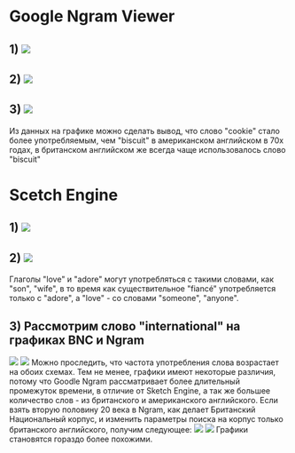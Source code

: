 # Google Ngram Viewer
## 1) ![](https://pp.userapi.com/c846520/v846520108/1b60f/6-DpDA0FmQY.jpg)
## 2) ![](https://pp.userapi.com/c844616/v844616815/1f807/T7f6M9eeuOQ.jpg)
## 3) ![](https://pp.userapi.com/c845420/v845420676/213b1/Y22t3X8eUho.jpg)
Из данных на графике можно сделать вывод, что слово "cookie" стало более употребляемым, чем "biscuit" в американском английском в 70х годах, в британском английском же всегда чаще использовалось слово "biscuit"
# Scetch Engine
## 1) ![](https://pp.userapi.com/c824603/v824603676/109011/9SqIPSi1nFI.jpg)
## 2) ![](https://sun1-4.userapi.com/c840427/v840427676/712a2/zwUCPmCp5HE.jpg)
Глаголы "love" и "adore" могут употребляться с такими словами, как "son", "wife", в то время как существительное "fiancé" употребляется только с "adore", а "love" - со словами "someone", "anyone".
## 3) Рассмотрим слово "international" на графиках BNC и Ngram
![](https://pp.userapi.com/c824411/v824411473/1094d0/0Xgdg5nnaCo.jpg)
![](https://pp.userapi.com/c824601/v824601473/106b8c/2eC5ZSEoYvY.jpg)
Можно проследить, что частота употребления слова возрастает на обоих схемах. Тем не менее, графики имеют некоторые различия, потому что Goodle Ngram рассматривает более длительный промежуток времени, в отличие от Sketch Engine, а так же большее количество слов - из британского и американского английского. Если взять вторую половину 20 века в Ngram, как делает Британский Национальный корпус, и изменить параметры поиска на корпус только британского английского, получим следующее:
![](https://pp.userapi.com/c846020/v846020473/1b94d/CAQsQBsbjXU.jpg)
![](https://pp.userapi.com/c824411/v824411473/1094d0/0Xgdg5nnaCo.jpg)
Графики становятся гораздо более похожими. 

